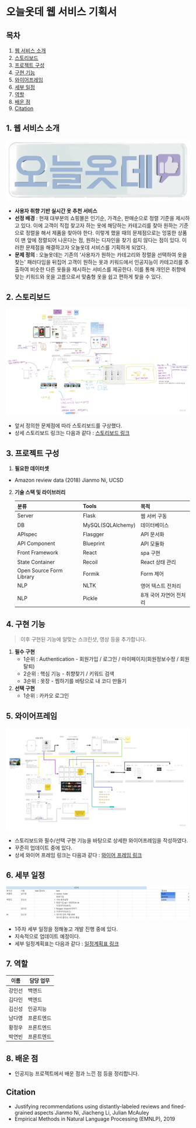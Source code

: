 # 오늘옷데 웹 서비스 기획서


## 목차
1. [웹 서비스 소개](#1.-웹-서비스-소개)
2. [스토리보드](#2.-스토리보드)
3. [프로젝트 구성](#3.-프로젝트-구성)
4. [구현 기능](#4.-구현-기능)
5. [와이어프레임](#5.-와이어프레임)
6. [세부 일정](#6.-세부-일정)
7. [역할](#7.-역할)
8. [배운 점](#8.-배운-점)
9. [Citation](#Citation)


## 1. 웹 서비스 소개
![logo1](./img/ONOT_logo3.png)
- **사용자 취향 기반 실시간 옷 추천 서비스** 
- **선정 배경** : 
    현재 대부분의 쇼핑몰은 인기순, 가격순, 판매순으로 정렬 기준을 제시하고 있다. 이에 고객이 직접 찾고자 하는 옷에 해당하는 카테고리를 찾아 원하는 기준으로 정렬을 해서 제품을 찾아야 한다. 이렇게 했을 때의 문제점으로는 엉뚱한 상품이 맨 앞에 정렬되어 나온다는 점, 원하는 디자인을 찾기 쉽지 않다는 점이 있다. 이러한 문제점을 해결하고자 오늘옷데 서비스를 기획하게 되었다.
- **문제 정의** : 
    오늘옷데는 기존의 '사용자가 원하는 카테고리와 정렬을 선택하여 옷을 찾는' 패러다임을 뒤집어 고객이 원하는 옷과 키워드에서 인공지능이 카테고리를 추출하여 비슷한 다른 옷들을 제시하는 서비스를 제공한다. 이를 통해 개인은 취향에 맞는 키워드와 옷을 고름으로서 맞춤형 옷을 쉽고 편하게 찾을 수 있다.


## 2. 스토리보드
![wireframe](./img/ONOT_storyboard.jpg)
- 앞서 정의한 문제점에 따라 스토리보드를 구상했다. 
- 상세 스토리보드 링크는 다음과 같다 : [스토리보드 링크](https://miro.com/app/board/o9J_lE7TxL8=/)


## 3. 프로젝트 구성
1. **필요한 데이터셋**
- Amazon review data (2018) Jianmo Ni, UCSD
2. **기술 스택 및 라이브러리**

    | 분류 | Tools | 목적 |
    | ------ | ------ | ------ |
    | Server | Flask | 웹 서버 구동 |
    | DB | MySQL(SQLAlchemy) | 데이터베이스 |
    | APIspec | Flasgger | API 문서화 |
    | API Component | Blueprint | API 모듈화 |
    | Front Framework | React | spa 구현 |
    | State Container | Recoil | React 상태 관리 |
    | Open Source Form Library | Formik | Form 제어 |
    | NLP | NLTK | 영어 텍스트 전처리 |
    | NLP | Pickle | 8개 국어 자연어 전처리 |


## 4. 구현 기능
> 이후 구현된 기능에 알맞는 스크린샷, 영상 등을 추가합니다.
1. **필수 구현**
    - 1순위 : Authentication - 회원가입 / 로그인 / 마이페이지(회원정보수정 / 회원탈퇴)
    - 2순위 : 핵심 기능 - 취향찾기 / 키워드 검색
    - 3순위 : 옷장 - 찜하기를 바탕으로 내 코디 만들기
2. **선택 구현**
    - 1순위 : 카카오 로그인


## 5. 와이어프레임
![wireframe](./img/ONOT_wireframe_new.jpg)
- 스토리보드와 필수/선택 구현 기능을 바탕으로 상세한 와이어프레임을 작성하였다.
- 꾸준히 업데이트 중에 있다.
- 상세 와이어 프레임 링크는 다음과 같다 : [와이어 프레임 링크](https://miro.com/app/board/o9J_lE5n5Oc=/)


## 6. 세부 일정
![timetable](./img/ONOT_timetable.png)
- 1주차 세부 일정을 정해놓고 개발 진행 중에 있다.
- 지속적으로 업데이트 예정이다.
- 세부 일정계획표는 다음과 같다 : [일정계획표 링크](https://docs.google.com/spreadsheets/d/1yF4glEA5jkFh3WHKs-dg1c-SEEmsH1NQhvRmaZRKmcA/edit?usp=sharing)


## 7. 역할

| 이름 | 담당 업무 |
| ------ | ------ |
| 강인선 | 백엔드 |
| 김다인 | 백엔드 |
| 김신성 | 인공지능 |
| 남다영 | 프론트엔드 |
| 황정우 | 프론트엔드 |
| 박연빈 | 프론트엔드 |


## 8. 배운 점
- 인공지능 프로젝트에서 배운 점과 느낀 점 등을 정리합니다.


## Citation
- Justifying recommendations using distantly-labeled reviews and fined-grained aspects Jianmo Ni, Jiacheng Li, Julian McAuley
- Empirical Methods in Natural Language Processing (EMNLP), 2019

